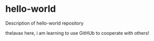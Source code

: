 # hello-world
Description of hello-world repository

thelavax here, i am learning to use GitHUb to cooperate with others!
